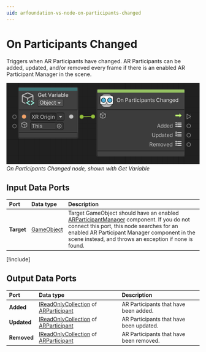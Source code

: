 ```yaml
---
uid: arfoundation-vs-node-on-participants-changed
---
```

# On Participants Changed

Triggers when AR Participants have changed. AR Participants can be added, updated, and/or removed every frame if there is an enabled AR Participant Manager in the scene.

![On Participants Changed](../../images/visual-scripting/vs-on-participants-changed.png)<br/>*On Participants Changed node, shown with Get Variable*

## Input Data Ports

| Port | Data type | Description |
| :--- | :-------- | :---------- |
| **Target** | [GameObject](xref:UnityEngine.GameObject) | Target GameObject should have an enabled [ARParticipantManager](xref:arfoundation-participant-tracking#ar-participant-manager-component) component. If you do not connect this port, this node searches for an enabled AR Participant Manager component in the scene instead, and throws an exception if none is found. |

[!include[](snippets/get-variable-tip.md)]

## Output Data Ports

| Port | Data type | Description |
| :--- | :-------- | :---------- |
| **Added** | [IReadOnlyCollection](xref:System.Collections.Generic.IReadOnlyCollection`1) of [ARParticipant](xref:UnityEngine.XR.ARFoundation.ARParticipant) | AR Participants that have been added. |
| **Updated** | [IReadOnlyCollection](xref:System.Collections.Generic.IReadOnlyCollection`1) of [ARParticipant](xref:UnityEngine.XR.ARFoundation.ARParticipant) | AR Participants that have been updated. |
| **Removed** | [IReadOnlyCollection](xref:System.Collections.Generic.IReadOnlyCollection`1) of [ARParticipant](xref:UnityEngine.XR.ARFoundation.ARParticipant) | AR Participants that have been removed. |
